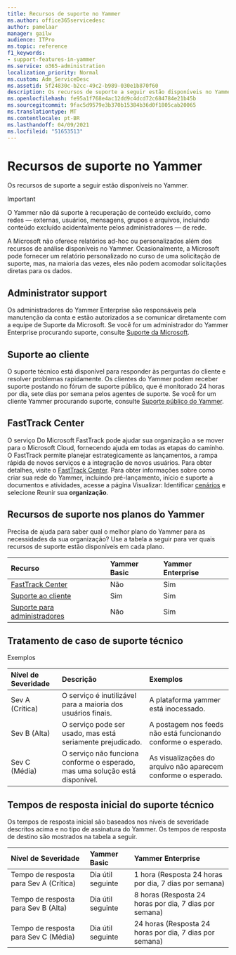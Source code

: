 ```yaml
---
title: Recursos de suporte no Yammer
ms.author: office365servicedesc
author: pamelaar
manager: gailw
audience: ITPro
ms.topic: reference
f1_keywords:
- support-features-in-yammer
ms.service: o365-administration
localization_priority: Normal
ms.custom: Adm_ServiceDesc
ms.assetid: 5f24830c-b2cc-49c2-b989-030e1b870f60
description: Os recursos de suporte a seguir estão disponíveis no Yammer.
ms.openlocfilehash: fe95a1f768e4ac12dd9c4dcd72c684784e21b45b
ms.sourcegitcommit: 9fac5d9579e3b370b15384b36d0f1805cab20065
ms.translationtype: MT
ms.contentlocale: pt-BR
ms.lasthandoff: 04/09/2021
ms.locfileid: "51653513"
---
```

# <a name="support-features-in-yammer"></a>Recursos de suporte no Yammer

Os recursos de suporte a seguir estão disponíveis no Yammer.
  
> [!IMPORTANT]
> O Yammer não dá suporte à recuperação de conteúdo excluído, como redes &mdash; externas, usuários, mensagens, grupos e arquivos, incluindo conteúdo excluído acidentalmente pelos administradores &mdash; de rede.
>
> A Microsoft não oferece relatórios ad-hoc ou personalizados além dos recursos de análise disponíveis no Yammer. Ocasionalmente, a Microsoft pode fornecer um relatório personalizado no curso de uma solicitação de suporte, mas, na maioria das vezes, eles não podem acomodar solicitações diretas para os dados.

## <a name="administrator-support"></a>Administrator support

Os administradores do Yammer Enterprise são responsáveis pela manutenção da conta e estão autorizados a se comunicar diretamente com a equipe de Suporte da Microsoft. Se você for um administrador do Yammer Enterprise procurando suporte, consulte [Suporte da Microsoft](https://go.microsoft.com/fwlink/p/?LinkId=330922).

## <a name="customer-support"></a>Suporte ao cliente

O suporte técnico está disponível para responder às perguntas do cliente e resolver problemas rapidamente. Os clientes do Yammer podem receber suporte postando no fórum de suporte público, que é monitorado 24 horas por dia, sete dias por semana pelos agentes de suporte. Se você for um cliente Yammer procurando suporte, consulte [Suporte público do Yammer](https://go.microsoft.com/fwlink/p/?LinkId=330921).
   
## <a name="fasttrack-center"></a>FastTrack Center

O serviço Do Microsoft FastTrack pode ajudar sua organização a se mover para o Microsoft Cloud, fornecendo ajuda em todas as etapas do caminho. O FastTrack permite planejar estrategicamente as lançamentos, a rampa rápida de novos serviços e a integração de novos usuários. Para obter detalhes, visite o [FastTrack Center](https://go.microsoft.com/fwlink/?LinkID=518597&amp;clcid=0x409). Para obter informações sobre como criar sua rede do Yammer, incluindo pré-lançamento, início e suporte a documentos e atividades, acesse a página Visualizar: Identificar [cenários](https://fasttrack.microsoft.com/office/envision/identify-scenarios) e selecione Reunir sua **organização**.

## <a name="support-features-across-yammer-plans"></a>Recursos de suporte nos planos do Yammer

Precisa de ajuda para saber qual o melhor plano do Yammer para as necessidades da sua organização? Use a tabela a seguir para ver quais recursos de suporte estão disponíveis em cada plano.
  
|**Recurso**|**Yammer Basic**|**Yammer Enterprise**|
|:-----|:-----|:-----|
|[FastTrack Center](https://go.microsoft.com/fwlink/?LinkID=518597&amp;clcid=0x409) <br/> |Não  <br/> |Sim  <br/> |
|[Suporte ao cliente](support-features-in-yammer.md#customer-support) <br/> |Sim  <br/> |Sim  <br/> |
|[Suporte para administradores](support-features-in-yammer.md#administrator-support) <br/> |Não  <br/> |Sim  <br/> |
 
## <a name="technical-support-case-handling"></a>Tratamento de caso de suporte técnico

Exemplos 
  
|**Nível de Severidade**|**Descrição**|**Exemplos**|
|:-----|:-----|:-----|
|Sev A (Crítica)  <br/> |O serviço é inutilizável para a maioria dos usuários finais.  <br/> |A plataforma yammer está inocessado.  <br/> |
|Sev B (Alta)  <br/> |O serviço pode ser usado, mas está seriamente prejudicado.  <br/> |A postagem nos feeds não está funcionando conforme o esperado.  <br/> |
|Sev C (Média)  <br/> |O serviço não funciona conforme o esperado, mas uma solução está disponível.  <br/> |As visualizações do arquivo não aparecem conforme o esperado.  <br/> |

## <a name="technical-support-initial-response-times"></a>Tempos de resposta inicial do suporte técnico

Os tempos de resposta inicial são baseados nos níveis de severidade descritos acima e no tipo de assinatura do Yammer. Os tempos de resposta de destino são mostrados na tabela a seguir.
  
|**Nível de Severidade**|**Yammer Basic**|**Yammer Enterprise**|
|:-----|:-----|:-----|
|Tempo de resposta para Sev A (Crítica)  <br/> |Dia útil seguinte  <br/> |1 hora (Resposta 24 horas por dia, 7 dias por semana)  <br/> |
|Tempo de resposta para Sev B (Alta)  <br/> |Dia útil seguinte  <br/> |8 horas (Resposta 24 horas por dia, 7 dias por semana)  <br/> |
|Tempo de resposta para Sev C (Média)  <br/> |Dia útil seguinte  <br/> |24 horas (Resposta 24 horas por dia, 7 dias por semana)  <br/> |

